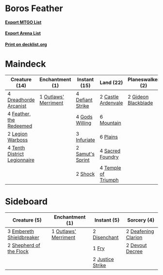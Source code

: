 # Boros Feather

#### [Export MTGO List](../collection/Boros%20Feather/Boros%20Feather.txt)
#### [Export Arena List](../collection/Boros%20Feather/Boros%20Feather_arena.txt)
#### [Print on decklist.org](http://decklist.org/?deckmain=2%09Castle%20Ardenvale%0A4%09Defiant%20Strike%0A4%09Dreadhorde%20Arcanist%0A4%09Feather,%20the%20Redeemed%0A2%09Gideon%20Blackblade%0A4%09Gird%20for%20Battle%0A4%09Gods%20Willing%0A3%09Infuriate%0A2%09Lava%20Coil%0A2%09Legion%20Warboss%0A6%09Mountain%0A1%09Outlaws'%20Merriment%0A6%09Plains%0A4%09Sacred%20Foundry%0A2%09Samut's%20Sprint%0A2%09Shock%0A4%09Temple%20of%20Triumph%0A4%09Tenth%20District%20Legionnaire&deckside=2%09Deafening%20Clarion%0A2%09Devout%20Decree%0A2%09Disenchant%0A3%09Embereth%20Shieldbreaker%0A1%09Fry%0A2%09Justice%20Strike%0A1%09Outlaws'%20Merriment%0A2%09Shepherd%20of%20the%20Flock)
# Maindeck

|                                             Creature (14)                                             |                                        Enchantment (1)                                        |                                       Instant (15)                                        |                                          Land (22)                                           |                                       Planeswalker (2)                                       |                                        Sorcery (6)                                         |
|-------------------------------------------------------------------------------------------------------|-----------------------------------------------------------------------------------------------|-------------------------------------------------------------------------------------------|----------------------------------------------------------------------------------------------|----------------------------------------------------------------------------------------------|--------------------------------------------------------------------------------------------|
|4 [Dreadhorde Arcanist](http://gatherer.wizards.com/Pages/Card/Details.aspx?multiverseid=461052)       |1 [Outlaws' Merriment](http://gatherer.wizards.com/Pages/Card/Details.aspx?multiverseid=473160)|4 [Defiant Strike](http://gatherer.wizards.com/Pages/Card/Details.aspx?multiverseid=386515)|2 [Castle Ardenvale](http://gatherer.wizards.com/Pages/Card/Details.aspx?multiverseid=473200) |2 [Gideon Blackblade](http://gatherer.wizards.com/Pages/Card/Details.aspx?multiverseid=463943)|4 [Gird for Battle](http://gatherer.wizards.com/Pages/Card/Details.aspx?multiverseid=452762)|
|4 [Feather, the Redeemed](http://gatherer.wizards.com/Pages/Card/Details.aspx?multiverseid=461124)     |                                                                                               |4 [Gods Willing](http://gatherer.wizards.com/Pages/Card/Details.aspx?multiverseid=442005)  |6 [Mountain](http://gatherer.wizards.com/Pages/Card/Details.aspx?multiverseid=439859)         |                                                                                              |2 [Lava Coil](http://gatherer.wizards.com/Pages/Card/Details.aspx?multiverseid=452858)      |
|2 [Legion Warboss](http://gatherer.wizards.com/Pages/Card/Details.aspx?multiverseid=452859)            |                                                                                               |3 [Infuriate](http://gatherer.wizards.com/Pages/Card/Details.aspx?multiverseid=466899)     |6 [Plains](http://gatherer.wizards.com/Pages/Card/Details.aspx?multiverseid=439856)           |                                                                                              |                                                                                            |
|4 [Tenth District Legionnaire](http://gatherer.wizards.com/Pages/Card/Details.aspx?multiverseid=461149)|                                                                                               |2 [Samut's Sprint](http://gatherer.wizards.com/Pages/Card/Details.aspx?multiverseid=461069)|4 [Sacred Foundry](http://gatherer.wizards.com/Pages/Card/Details.aspx?multiverseid=405106)   |                                                                                              |                                                                                            |
|                                                                                                       |                                                                                               |2 [Shock](http://gatherer.wizards.com/Pages/Card/Details.aspx?multiverseid=129732)         |4 [Temple of Triumph](http://gatherer.wizards.com/Pages/Card/Details.aspx?multiverseid=373560)|                                                                                              |                                                                                            |


# Sideboard

|                                           Creature (5)                                            |                                        Enchantment (1)                                        |                                        Instant (5)                                        |                                         Sorcery (4)                                          |
|---------------------------------------------------------------------------------------------------|-----------------------------------------------------------------------------------------------|-------------------------------------------------------------------------------------------|----------------------------------------------------------------------------------------------|
|3 [Embereth Shieldbreaker](http://gatherer.wizards.com/Pages/Card/Details.aspx?multiverseid=473084)|1 [Outlaws' Merriment](http://gatherer.wizards.com/Pages/Card/Details.aspx?multiverseid=473160)|2 [Disenchant](http://gatherer.wizards.com/Pages/Card/Details.aspx?multiverseid=847)       |2 [Deafening Clarion](http://gatherer.wizards.com/Pages/Card/Details.aspx?multiverseid=452915)|
|2 [Shepherd of the Flock](http://gatherer.wizards.com/Pages/Card/Details.aspx?multiverseid=472990) |                                                                                               |1 [Fry](http://gatherer.wizards.com/Pages/Card/Details.aspx?multiverseid=466894)           |2 [Devout Decree](http://gatherer.wizards.com/Pages/Card/Details.aspx?multiverseid=466767)    |
|                                                                                                   |                                                                                               |2 [Justice Strike](http://gatherer.wizards.com/Pages/Card/Details.aspx?multiverseid=452932)|                                                                                              |

